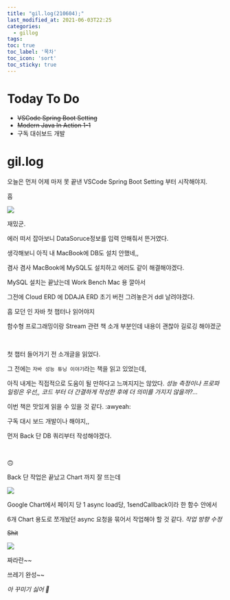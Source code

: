 ```yaml
---
title: "gil.log(210604);"
last_modified_at: 2021-06-03T22:25
categories: 
  - gillog
tags:
toc: true
toc_label: '목차'
toc_icon: 'sort'
toc_sticky: true
---
```

# Today To Do

- ~~VSCode Spring Boot Setting~~
- ~~Modern Java In Action 1-1~~
- 구독 대쉬보드 개발


# gil.log

오늘은 먼저 어제 마저 못 끝낸 VSCode Spring Boot Setting 부터 시작해야지.

흠 

![](https://images.velog.io/images/gillog/post/08140b12-522e-4007-b746-dfe357381bb3/image.png)

재밌군.

에러 떠서 잡아보니 DataSoruce정보를 입력 안해줘서 뜬거였다.

생각해보니 아직 내 MacBook에 DB도 설치 안했네,,

겸사 겸사 MacBook에 MySQL도 설치하고 에러도 같이 해결해야겠다.

MySQL 설치는 끝났는데 Work Bench Mac 용 깔아서

그전에 Cloud ERD 에 DDAJA ERD 초기 버전 그려놓은거 ddl 날려야겠다.


흠 모던 인 자바 첫 챕터나 읽어야지

함수형 프로그래밍이랑 Stream 관련 책 소개 부분인데 내용이 괜찮아 길로깅 해야겠군


<br>

첫 챕터 들어가기 전 소개글을 읽었다.

그 전에는 `자바 성능 튜닝 이야기`라는 책을 읽고 있었는데,

아직 내게는 직접적으로 도움이 될 만하다고 느껴지지는 않았다.
_성능 측정이나 프로파일링은 우선,, 코드 부터 더 간결하게 작성한 후에 더 의미를 가지지 않을까?..._

이번 책은 맛있게 읽을 수 있을 것 같다.
:awyeah:


구독 대시 보드 개발이나 해야지,,

먼저 Back 단 DB 쿼리부터 작성해야겠다.



<br>

🙃

Back 단 작업은 끝났고 Chart 까지 잘 뜨는데

![](https://images.velog.io/images/gillog/post/fe3b9653-c3e5-414d-87c5-9b27144b4bf6/image.png)

Google Chart에서 페이지 당 1 async load당, 1sendCallback이라 한 함수 안에서

6개 Chart 용도로 쪼개놨던 async 요청을 묶어서 작업해야 할 것 같다.
_작업 방향 수정_

~~Shit~~


![](https://images.velog.io/images/gillog/post/69b1ad32-2e3f-4a41-b1c6-0d0b97d18ac3/image.png)

짜라란~~

쓰레기 완성~~

_아 꾸미기 싫어 🤢_